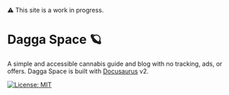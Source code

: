 ⚠️ This site is a work in progress.

# Dagga Space 🪐

A simple and accessible cannabis guide and blog with no tracking, ads, or offers. Dagga Space is built with [Docusaurus](https://docusaurus.io/) v2.

[![License: MIT](https://img.shields.io/badge/License-MIT-yellow.svg)](https://github.com/Mononoke5509/dagga-space/blob/main/LICENSE)
